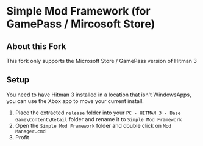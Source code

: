 # Simple Mod Framework (for GamePass / Mircosoft Store)
## About this Fork
This fork only supports the Microsoft Store / GamePass version of Hitman 3
## Setup
You need to have Hitman 3 installed in a location that isn't WindowsApps, you can use the Xbox app to move your current install.
1. Place the extracted `release` folder into your `PC - HITMAN 3 - Base Game\Content\Retail` folder and rename it to `Simple Mod Framework`
2. Open the `Simple Mod Framework` folder and double click on `Mod Manager.cmd`
3. Profit
